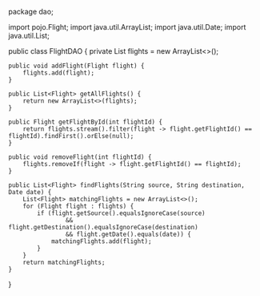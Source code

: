 package dao;

import pojo.Flight;
import java.util.ArrayList;
import java.util.Date;
import java.util.List;

public class FlightDAO {
    private List<Flight> flights = new ArrayList<>();

    public void addFlight(Flight flight) {
        flights.add(flight);
    }

    public List<Flight> getAllFlights() {
        return new ArrayList<>(flights);
    }

    public Flight getFlightById(int flightId) {
        return flights.stream().filter(flight -> flight.getFlightId() == flightId).findFirst().orElse(null);
    }

    public void removeFlight(int flightId) {
        flights.removeIf(flight -> flight.getFlightId() == flightId);
    }

    public List<Flight> findFlights(String source, String destination, Date date) {
        List<Flight> matchingFlights = new ArrayList<>();
        for (Flight flight : flights) {
            if (flight.getSource().equalsIgnoreCase(source)
                    && flight.getDestination().equalsIgnoreCase(destination)
                    && flight.getDate().equals(date)) {
                matchingFlights.add(flight);
            }
        }
        return matchingFlights;
    }
}